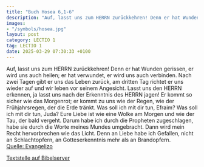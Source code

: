```yaml
---
title: "Buch Hosea 6,1-6"
description: "Auf, lasst uns zum HERRN zurückkehren! Denn er hat Wunden gerissen, er wird uns auch heilen; er hat verwundet, er wird uns auch verbinden. Nach zwei Tagen gibt er uns das Leben zurück, am dritten Tag richtet er uns wieder auf und wir leben vor seinem Angesicht. Lasst uns den HERR...."
images:
- "/symbols/hosea.jpg"
layout: post
category: LECTIO 1
tag: LECTIO 1
date: 2025-03-29 07:30:33 +0100
---
```

Auf, lasst uns zum HERRN zurückkehren! Denn er hat Wunden gerissen, er wird uns auch heilen; er hat verwundet, er wird uns auch verbinden.
Nach zwei Tagen gibt er uns das Leben zurück, am dritten Tag richtet er uns wieder auf und wir leben vor seinem Angesicht.
Lasst uns den HERRN erkennen, ja lasst uns nach der Erkenntnis des HERRN jagen! Er kommt so sicher wie das Morgenrot; er kommt zu uns wie der Regen, wie der Frühjahrsregen, der die Erde tränkt.<!--more-->
Was soll ich mit dir tun, Efraim? Was soll ich mit dir tun, Juda? Eure Liebe ist wie eine Wolke am Morgen und wie der Tau, der bald vergeht.
Darum habe ich durch die Propheten zugeschlagen, habe sie durch die Worte meines Mundes umgebracht. Dann wird mein Recht hervorbrechen wie das Licht.
Denn an Liebe habe ich Gefallen, nicht an Schlachtopfern, an Gotteserkenntnis mehr als an Brandopfern.<br>
[Quelle: Evangelizo](https://evangeliumtagfuertag.org/DE/gospel)

[Textstelle auf Bibelserver](https://www.bibleserver.com/EU/Hosea6,1-6)
